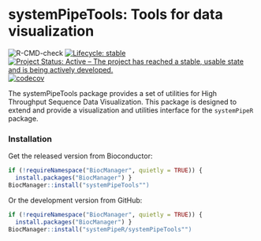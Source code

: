 # systemPipeTools: Tools for data visualization

<!-- badges: start -->
![R-CMD-check](https://github.com/systemPipeR/systemPipeTools/workflows/R-CMD-check/badge.svg)
[![Lifecycle: stable](https://img.shields.io/badge/lifecycle-stable-green.svg)](https://www.tidyverse.org/lifecycle/#experimental)
[![Project Status: Active – The project has reached a stable, usable state and is being actively developed.](https://www.repostatus.org/badges/latest/active.svg)](https://www.repostatus.org/#active)
[![codecov](https://codecov.io/gh/systemPipeR/systemPipeTools/branch/master/graph/badge.svg?token=PwWVN6tTh3)](https://codecov.io/gh/systemPipeR/systemPipeTools)
<!-- badges: end -->

The systemPipeTools package provides a set of utilities for High Throughput Sequence Data
Visualization. This package is designed to extend and provide a visualization
and utilities interface for the `systemPipeR` package. 

### Installation

Get the released version from Bioconductor:

```r
if (!requireNamespace("BiocManager", quietly = TRUE)) {
  install.packages("BiocManager") }
BiocManager::install("systemPipeTools"")
```
Or the development version from GitHub:
```r
if (!requireNamespace("BiocManager", quietly = TRUE)) {
  install.packages("BiocManager") }
BiocManager::install("systemPipeR/systemPipeTools"")
```